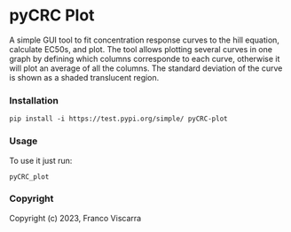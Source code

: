 pyCRC Plot
==============================
A simple GUI tool to fit concentration response curves to the hill equation, calculate EC50s, and plot. The tool allows plotting several curves in one graph by defining which columns corresponde to each curve, otherwise it will plot an average of all the columns. The standard deviation of the curve is shown as a shaded translucent region. 

### Installation
```
pip install -i https://test.pypi.org/simple/ pyCRC-plot
```
### Usage
To use it just run:
```
pyCRC_plot
```

### Copyright

Copyright (c) 2023, Franco Viscarra
